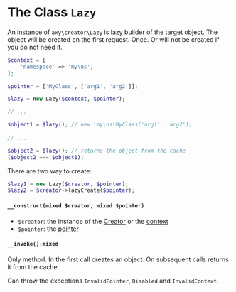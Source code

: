 # The Class `Lazy`

An instance of `axy\creator\Lazy` is lazy builder of the target object.
The object will be created on the first request.
Once.
Or will not be created if you do not need it.

```php
$context = [
    'namespace' => 'my\ns',
];

$pointer = ['MyClass', ['arg1', 'arg2']];

$lazy = new Lazy($context, $pointer);

// ...

$object1 = $lazy(); // new \my\ns\MyClass('arg1', 'arg2');
  
// ...

$object2 = $lazy(); // returns the object from the cache
($object2 === $object1);
```

There are two way to create:

```php
$lazy1 = new Lazy($creator, $pointer);
$lazy2 = $creator->lazyCreate($pointer);
```

#### `__construct(mixed $creator, mixed $pointer)`

* `$creator`: the instance of the [Creator](Creator.md) or the [context](context.md)
* `$pointer`: the [pointer](pointer.md)

#### `__invoke():mixed`

Only method.
In the first call creates an object.
On subsequent calls returns it from the cache.

Can throw the exceptions `InvalidPointer`, `Disabled` and `InvalidContext`.
